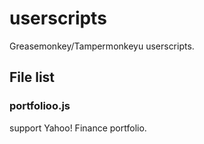 # userscripts
Greasemonkey/Tampermonkeyu userscripts.

## File list

### portfolioo.js
support Yahoo! Finance portfolio.
